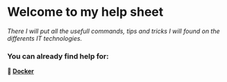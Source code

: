 # Welcome to my help sheet

*There I will put all the usefull commands, tips and tricks I will found on the differents IT technologies.*

### You can already find help for:

**:whale: [Docker](./Docker/DOCKER.md)**
